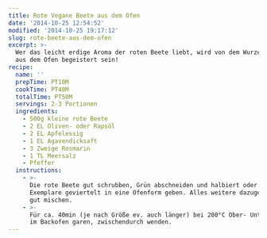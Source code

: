 ```yaml
---
title: Rote Vegane Beete aus dem Ofen
date: '2014-10-25 12:54:52'
modified: '2014-10-25 19:17:12'
slug: rote-beete-aus-dem-ofen
excerpt: >-
  Wer das leicht erdige Aroma der roten Beete liebt, wird von dem Wurzelgemüse
  aus dem Ofen begeistert sein!
recipe:
  name: ''
  prepTime: PT10M
  cookTime: PT40M
  totalTime: PT50M
  servings: 2-3 Portionen
  ingredients:
    - 500g kleine rote Beete
    - 2 EL Oliven- oder Rapsöl
    - 2 EL Apfelessig
    - 1 EL Agavendicksaft
    - 3 Zweige Rosmarin
    - 1 TL Meersalz
    - Pfeffer
  instructions:
    - >-
      Die rote Beete gut schrubben, Grün abschneiden und halbiert oder große
      Exemplare geviertelt in eine Ofenform geben. Alles weitere dazugeben und
      gut mischen.
    - >-
      Für ca. 40min (je nach Größe ev. auch länger) bei 200°C Ober- Unterhitze
      im Backofen garen, zwischendurch wenden.
---
```


